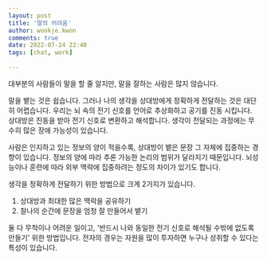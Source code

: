 ```yaml
---  
layout: post  
title: '말의 어려움'  
author: wookje.kwon  
comments: true  
date: 2022-07-24 22:40  
tags: [chat, work]  
  
---  
```


대부분의 사람들이 말을 할 줄 알지만, 말을 잘하는 사람은 많지 않습니다.  

말을 뱉는 것은 쉽습니다. 그러나 나의 생각을 상대방에게 정확하게 전달하는 것은 대단히 어렵습니다. 우리는 뇌 속의 전기 신호를 언어로 추상화하고 공기를 진동 시킵니다. 상대방은 진동을 받아 전기 신호로 변환하고 해석합니다. 생각이 전달되는 과정에는 무수히 많은 장애 가능성이 있습니다.  

사람은 인지하고 있는 정보의 양이 적을수록, 상대방이 뱉은 문장 그 자체에 집중하는 경향이 있습니다. 정보의 양에 따라 추론 가능한 논리의 범위가 달라지기 때문입니다. 뇌성능이나 훈련에 따라 외부 맥락에 집중하려는 정도의 차이가 있기도 합니다.  

생각을 정확하게 전달하기 위한 방법으로 크게 2가지가 있습니다.  

1. 상대방과 최대한 많은 맥락을 공유하기  
2. 찰나의 순간에 문장을 엄청 잘 만들어서 뱉기  

둘 다 무척이나 어려운 일이고, '반드시 나와 동일한 전기 신호로 해석될 수밖에 없도록 만들기' 위한 방법입니다. 전자의 경우는 자원을 많이 투자하면 누구나 성취할 수 있다는 특성이 있습니다.  
